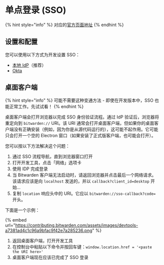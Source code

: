 # 单点登录 (SSO)

{% hint style="info" %}
对应的[官方页面地址](https://contributing.bitwarden.com/getting-started/server/sso/)
{% endhint %}

## 设置和配置 <a href="#setup-and-configuration" id="setup-and-configuration"></a>

您可以使用以下方式为开发设置 SSO：

* [本地 IdP](local.md)（推荐）
* [Okta](okta.md)

## 桌面客户端 <a href="#desktop-client" id="desktop-client"></a>

{% hint style="info" %}
可能不需要这种变通方法 - 即使在开发版本中，SSO 也能正常工作。先试试看！
{% endhint %}

桌面客户端会打开浏览器以完成 SSO 身份验证流程。通过 IdP 验证后，浏览器将重定向到 `bitwarden://` URI。该 URI 通常会打开桌面客户端，但如果你的桌面客户端没有正确安装（例如，因为你是从源代码运行的），这可能不起作用。它可能只会打开一个空的 Electron 窗口（如果安装了正式版客户端，也可能会打开）。

您可以按以下方法解决这个问题：

1. 通过 SSO 流程导航，直到浏览器窗口打开
2. 打开开发工具，点击「网络」选项卡
3. 使用 IDP 完成登录
4. 当 Bitwarden 客户端无法启动时，请返回浏览器并点击最后一个网络请求。该请求应该是向 `localhost` 发送的，并以 `callback?client_id=desktop` 开始...
5. 复制 `location` 响应头中的 URI。它应以 `bitwarden://sso-callback?code=` 开头。

下面是一个示例：

{% embed url="https://contributing.bitwarden.com/assets/images/devtools-a7381ad4c1c96a9bfac9f42e7a285236.png" %}

1. 返回桌面客户端，打开开发工具
2. 在控制台中粘贴以下命令并按回车键：`window.location.href = '<paste the URI here>'`
3. 桌面客户端现在应该已完成了 SSO 登录
